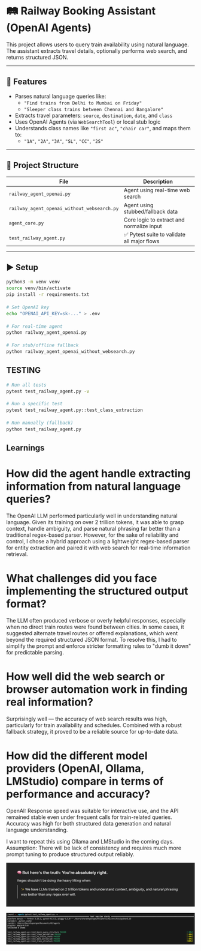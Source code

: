 # 🛤️ Railway Booking Assistant (OpenAI Agents)

This project allows users to query train availability using natural language. The assistant extracts travel details, optionally performs web search, and returns structured JSON.

---

## 🧠 Features

- Parses natural language queries like:
  - `"Find trains from Delhi to Mumbai on Friday"`
  - `"Sleeper class trains between Chennai and Bangalore"`
- Extracts travel parameters: `source`, `destination`, `date`, and `class`
- Uses OpenAI Agents (via `WebSearchTool`) or local stub logic
- Understands class names like `"first ac"`, `"chair car"`, and maps them to:
  - `"1A"`, `"2A"`, `"3A"`, `"SL"`, `"CC"`, `"2S"`

---

## 📁 Project Structure

| File                                     | Description                                      |
|------------------------------------------|--------------------------------------------------|
| `railway_agent_openai.py`                | Agent using real-time web search                 |
| `railway_agent_openai_without_websearch.py` | Agent using stubbed/fallback data            |
| `agent_core.py`                          | Core logic to extract and normalize input        |
| `test_railway_agent.py`                  | ✅ Pytest suite to validate all major flows      |

---

## ▶️ Setup

```bash
python3 -m venv venv
source venv/bin/activate
pip install -r requirements.txt

# Set OpenAI key
echo "OPENAI_API_KEY=sk-..." > .env

# For real-time agent
python railway_agent_openai.py

# For stub/offline fallback
python railway_agent_openai_without_websearch.py
```

## TESTING

```bash
# Run all tests
pytest test_railway_agent.py -v

# Run a specific test
pytest test_railway_agent.py::test_class_extraction

# Run manually (fallback)
python test_railway_agent.py
```

## Learnings

# How did the agent handle extracting information from natural language queries?

The OpenAI LLM performed particularly well in understanding natural language. Given its training on over 2 trillion tokens, it was able to grasp context, handle ambiguity, and parse natural phrasing far better than a traditional regex-based parser. However, for the sake of reliability and control, I chose a hybrid approach using a lightweight regex-based parser for entity extraction and paired it with web search for real-time information retrieval.

# What challenges did you face implementing the structured output format?

The LLM often produced verbose or overly helpful responses, especially when no direct train routes were found between cities. In some cases, it suggested alternate travel routes or offered explanations, which went beyond the required structured JSON format. To resolve this, I had to simplify the prompt and enforce stricter formatting rules to "dumb it down" for predictable parsing.

# How well did the web search or browser automation work in finding real information?

Surprisingly well — the accuracy of web search results was high, particularly for train availability and schedules. Combined with a robust fallback strategy, it proved to be a reliable source for up-to-date data.

# How did the different model providers (OpenAI, Ollama, LMStudio) compare in terms of performance and accuracy?

OpenAI: Response speed was suitable for interactive use, and the API remained stable even under frequent calls for train-related queries. Accuracy was high for both structured data generation and natural language understanding.

I want to repeat this using Ollama and LMStudio in the coming days.
Assumption: There will be lack of consistency and requires much more prompt tuning to produce structured output reliably.

![When asked if I should just the LLM instead of my glorious reg ex parser](image.png)

![Test results](image-1.png)
